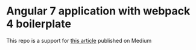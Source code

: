 # Angular 7 application with webpack 4 boilerplate

This repo is a support for [this article](https://medium.com/js-dojo/how-to-configure-webpack-4-with-vuejs-a-complete-guide-209e943c4772) published on Medium
